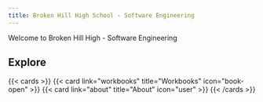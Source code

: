 ```yaml
---
title: Broken Hill High School - Software Engineering
---
```


Welcome to Broken Hill High - Software Engineering



## Explore
{{< cards >}}
  {{< card link="workbooks" title="Workbooks" icon="book-open" >}}
  {{< card link="about" title="About" icon="user" >}}
{{< /cards >}}
